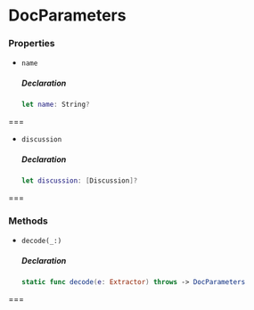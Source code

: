 # DocParameters

### Properties

- `name`

  ##### Declaration

  ```swift
  let name: String?
  ```



===
- `discussion`

  ##### Declaration

  ```swift
  let discussion: [Discussion]?
  ```



===

### Methods

- `decode(_:)`

  ##### Declaration

  ```swift
  static func decode(e: Extractor) throws -> DocParameters
  ```


===


